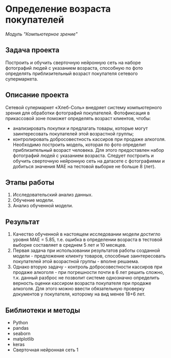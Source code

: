 # Определение возраста покупателей

_Модуль "Компьютерное зрение"_


## Задача проекта

Построить и обучить сверточную нейронную сеть на наборе фотографий людей с указанием возраста, способную по фото определять приблизительный возраст покупателя сетевого супермаркета.


## Описание проекта

Сетевой супермаркет «Хлеб-Соль» внедряет систему компьютерного зрения для обработки фотографий покупателей. Фотофиксация в прикассовой зоне поможет определять возраст клиентов, чтобы:
- анализировать покупки и предлагать товары, которые могут заинтересовать покупателей этой возрастной группы;
- контролировать добросовестность кассиров при продаже алкоголя.
Необходимо построить модель, которая по фото определит приблизительный возраст человека. Для этого предоставлен набор фотографий людей с указанием возраста. 
Следует построить и обучить сверточную нейронную сеть на датасете с фотографиями и добиться значения MAE на тестовой выборке не больше 8 (лет).


## Этапы работы

1.  Исследовательский анализ данных.
2.  Обучение модели.
3.  Анализ обученной модели.


## Результат

1. Качество обученной в настоящем исследовании модели достигло уровня MAE = 5.85, т.е. ошибка в определении возраста в тестовой выборке составляет в среднем 5 лет и 10 месяцев. 
2. Первая задача при использовании результатов работы созданной модели - предложение клиенту товаров, способные заинтересовать покупателей этой возрастной группы - вполне решаема. 
3. Однако вторую задачу - контроль добросовестности кассиров при продаже алкоголя - при погрешности почти в 6 лет решить сложно, т.к. данный разброс не позволит системе однозначно определить верность оценки кассиром возраста покупателя при продаже алкоголя. Для этого можно ввести обязательную проверку документов у покупателя, которому на вид менее 18+6 лет.


## Библиотеки и методы

- Python
- pandas
- seaborn
- matplotlib
- keras
- Сверточная нейронная сеть
1
